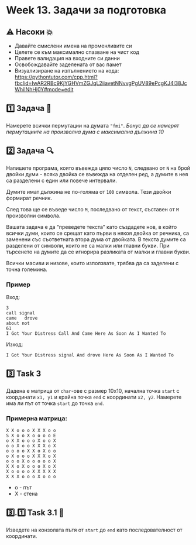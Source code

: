 # Week 13. Задачи за подготовка

## :warning: Насоки :boom: 

- Давайте смислени имена на променливите си
- Целете се към максимално спазване на чист код 
- Правете валидация на входните си данни
- Освобождавайте заделената от вас памет
- Визуализиране на изпълнението на кода: https://pythontutor.com/cpp.html?fbclid=IwAR2RBc9KjYGHVmZGJqL2iiavetNNvvgPgUV89ePcgKJ4l38JcWhiINhHj0Y#mode=edit

## :one: Задача :signal_strength:
Намерете всички пермутации на думата `"fmi"`.
*Бонус да се намерят пермутациите на произволна дума с максимална дължина 10*

## :two: Задача :mag:
Напишете програма, която въвежда цяло число `N`, следвано от `N` на брой двойки думи - всяка двойка се въвежда на отделен ред, а думите в нея са разделени с един или повече интервали.

Думите имат дължина не по-голяма от `100` символа. Тези двойки формират речник.

След това ще се въведе число `M`, последвано от текст, съставен от `М` произволни символа.

Вашата задача е да “преведете текста” като създадете нов, в който всички думи, които се срещат като първи в някоя двойка от речника, са заменени със съответната втора дума от двойката. В текста думите са разделени от символи, които не са малки или главни букви. При търсенето на думите да се игнорира разликата от малки и главни букви.
 
Всички масиви и низове, които използвате, трябва да са заделени с точна големина.

### Пример

Вход:
```
3
call signal
came   drove
about not
61
I Got Your Distress Call And Came Here As Soon As I Wanted To
```

Изход:
```
I Got Your Distress signal And drove Here As Soon As I Wanted To
```

## :three: Task 3
Дадена e матрица от `char`-ове с размер 10х10, начална точка `start` с координати `x1, y1` и крайна точка `end` с координати `x2, y2`. Намерете има ли път от точка `start` до точка `end`.

### Примерна матрица:   
```
X X o o o X X X o o   
S X o o X o o o o E   
o X X o o o X o o X   
o o X o o X X X o X   
o o o o X X o X o o   
o X o o o X X X o X   
o o o X o o o o o X   
X X o X o o o X o X   
X o o o o X X X X X   
X X X o o o X o o o
```
- o - път
- X - стена

## :three:.:one: Task 3.1 :notebook_with_decorative_cover:
Изведете на конзолата пътя от `start` до `end` като последователност от координати.
